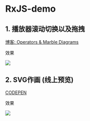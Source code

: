 # RxJS-demo

## 1. 播放器滚动切换以及拖拽

[博客: Operators & Marble Diagrams](https://blog.calabash.top/Calabash/articles/20181004174141)

效果

![](https://blog.calabash.top/file-1538661440837.gif)

## 2. SVG作画 (线上预览)

[CODEPEN](https://codepen.io/HunorMarton/pen/mWVVXg)

效果

![](https://blog.calabash.top/file-1543841090087.gif)
